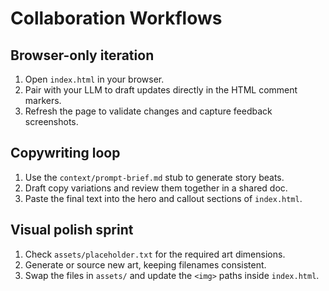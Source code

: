 # Collaboration Workflows

## Browser-only iteration

1. Open `index.html` in your browser.
2. Pair with your LLM to draft updates directly in the HTML comment markers.
3. Refresh the page to validate changes and capture feedback screenshots.

## Copywriting loop

1. Use the `context/prompt-brief.md` stub to generate story beats.
2. Draft copy variations and review them together in a shared doc.
3. Paste the final text into the hero and callout sections of `index.html`.

## Visual polish sprint

1. Check `assets/placeholder.txt` for the required art dimensions.
2. Generate or source new art, keeping filenames consistent.
3. Swap the files in `assets/` and update the `<img>` paths inside `index.html`.
